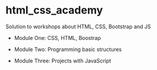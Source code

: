# html_css_academy

Solution to workshops about HTML, CSS, Bootstrap and JS

- Module One:
CSS, HTML, Boostrap


- Module Two:
Programming basic structures

- Module Three:
Projects with JavaScript
